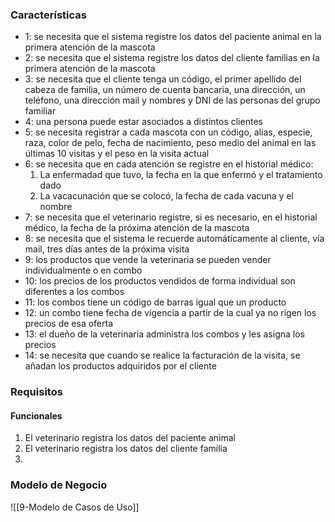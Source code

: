 ### Características
- 1: se necesita que el sistema registre los datos del paciente animal en la primera atención de la mascota
- 2: se necesita que el sistema registre los datos del cliente familias en la primera atención de la mascota
- 3: se necesita que el cliente tenga un código, el primer apellido del cabeza de familia, un número de cuenta bancaria, una dirección, un teléfono, una dirección mail y nombres y DNI de las personas del grupo familiar
- 4: una persona puede estar asociados a distintos clientes
- 5: se necesita registrar a cada mascota con un código, alias, especie, raza, color de pelo, fecha de nacimiento, peso medio del animal en las últimas 10 visitas y el peso en la visita actual
- 6: se necesita que en cada atención se registre en el historial médico:
	1. La enfermadad que tuvo, la fecha en la que enfermó y el tratamiento dado
	2. La vacacunación que se colocó, la fecha de cada vacuna y el nombre
- 7: se necesita que el veterinario registre, si es necesario, en el historial médico, la fecha de la próxima atención de la mascota
- 8: se necesita que el sistema le recuerde automáticamente al cliente, vía mail, tres días antes de la próxima visita
- 9: los productos que vende la veterinaria se pueden vender individualmente o en combo
- 10: los precios de los productos vendidos de forma individual son diferentes a los combos
- 11: los combos tiene un código de barras igual que un producto
- 12: un combo tiene fecha de vigencia a partir de la cual ya no rigen los precios de esa oferta
- 13: el dueño de la veterinaria administra los combos y les asigna los precios
- 14: se necesita que cuando se realice la facturación de la visita, se añadan los productos adquiridos por el cliente
### Requisitos
#### Funcionales
1. El veterinario registra los datos del paciente animal
2. El veterinario registra los datos del cliente familia
3. 
### Modelo de Negocio
![[9-Modelo de Casos de Uso]]
